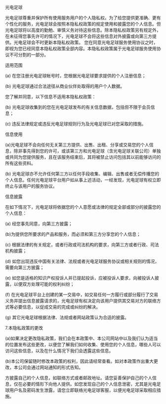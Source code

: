 光电足球

光电足球尊重并保护所有使用服务用户的个人隐私权。为了给您提供更准确、更有个性化的服务，光电足球会按照本隐私权政策的规定使用和披露您的个人信息。但光电足球将以高度的勤勉、审慎义务对待这些信息。除本隐私权政策另有规定外，在未征得您事先许可的情况下，光电足球不会将这些信息对外披露或向第三方提供。光电足球会不时更新本隐私权政策。 您在同意光电足球服务使用协议之时，即视为您已经同意本隐私权政策全部内容。本隐私权政策属于光电足球服务使用协议不可分割的一部分。

适用范围

(a) 在您注册光电足球帐号时，您根据光电足球要求提供的个人注册信息；

(b) 光电足球通过合法途径从商业伙伴处取得的用户个人数据。

您了解并同意，以下信息不适用本隐私权政策：

(b) 光电足球收集到的您在光电足球发布的有关信息数据，包括但不限于会员信息；

(c) 违反法律规定或违反光电足球规则行为及光电足球已对您采取的措施。

信息使用

(a)光电足球不会向任何无关第三方提供、出售、出租、分享或交易您的个人信息，除非事先得到您的许可，或该第三方和光电足球（含光电足球关联公司）单独或共同为您提供服务，且在该服务结束后，其将被禁止访问包括其以前能够访问的所有这些资料。

(b) 光电足球亦不允许任何第三方以任何手段收集、编辑、出售或者无偿传播您的个人信息。任何光电足球平台用户如从事上述活动，一经发现，光电足球有权立即终止与该用户的服务协议。

信息披露

在如下情况下，光电足球将依据您的个人意愿或法律的规定全部或部分的披露您的个人信息：

(a) 经您事先同意，向第三方披露；

(b)为提供您所要求的产品和服务，而必须和第三方分享您的个人信息；

(c) 根据法律的有关规定，或者行政或司法机构的要求，向第三方或者行政、司法机构披露；

(d) 如您出现违反中国有关法律、法规或者光电足球服务协议或相关规则的情况，需要向第三方披露；

(e) 如您是适格的知识产权投诉人并已提起投诉，应被投诉人要求，向被投诉人披露，以便双方处理可能的权利纠纷；

(f) 在光电足球平台上创建的某一交易中，如交易任何一方履行或部分履行了交易义务并提出信息披露请求的，光电足球有权决定向该用户提供其交易对方的联络方式等必要信息，以促成交易的完成或纠纷的解决。

(g) 其它光电足球根据法律、法规或者网站政策认为合适的披露。

7.本隐私政策的更改

(a)如果决定更改隐私政策，我们会在本政策中、本公司网站中以及我们认为适当的位置发布这些更改，以便您了解我们如何收集、使用您的个人信息，哪些人可以访问这些信息，以及在什么情况下我们会透露这些信息。

(b)本公司保留随时修改本政策的权利，因此请经常查看。如对本政策作出重大更改，本公司会通过网站通知的形式告知。

方披露自己的个人信息，如联络方式或者邮政地址。请您妥善保护自己的个人信息，仅在必要的情形下向他人提供。如您发现自己的个人信息泄密，尤其是光电足球用户名及密码发生泄露，请您立即联络光电足球客服，以便光电足球采取相应措施。
